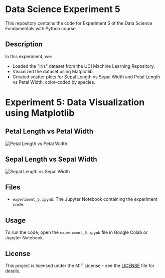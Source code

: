 # Data Science Experiment 5

This repository contains the code for Experiment 5 of the Data Science Fundamentals with Python course.

## Description

In this experiment, we:
- Loaded the "Iris" dataset from the UCI Machine Learning Repository.
- Visualized the dataset using Matplotlib.
- Created scatter plots for Sepal Length vs Sepal Width and Petal Length vs Petal Width, color-coded by species.

# Experiment 5: Data Visualization using Matplotlib

## Petal Length vs Petal Width
![Petal Length vs Petal Width]([URL_OF_PETAL_LENGTH_VS_PETAL_WIDTH_IMAGE](https://github.com/SokandeSujal/data-science-experiment-5/blob/main/Petal%20Length%20vs%20Petal%20Width.png?raw=true))

## Sepal Length vs Sepal Width
![Sepal Length vs Sepal Width]([URL_OF_SEPAL_LENGTH_VS_SEPAL_WIDTH_IMAGE](https://github.com/SokandeSujal/data-science-experiment-5/blob/main/Sepal%20Length%20vs%20Sepal%20Width.png?raw=true))

## Files

- `experiment_5.ipynb`: The Jupyter Notebook containing the experiment code.

## Usage

To run the code, open the `experiment_5.ipynb` file in Google Colab or Jupyter Notebook.

## License

This project is licensed under the MIT License - see the [LICENSE](LICENSE) file for details.
